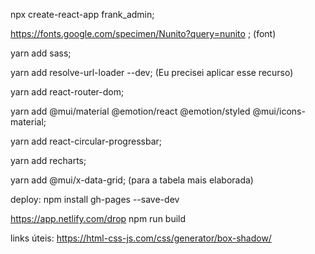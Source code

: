npx create-react-app frank_admin;

https://fonts.google.com/specimen/Nunito?query=nunito ; (font)

yarn add sass;

yarn add resolve-url-loader --dev; (Eu precisei aplicar esse recurso)

yarn add react-router-dom;

yarn add @mui/material @emotion/react @emotion/styled @mui/icons-material;

yarn add react-circular-progressbar;

yarn add recharts;

yarn add @mui/x-data-grid; (para a tabela mais elaborada)


deploy:
npm install gh-pages --save-dev

https://app.netlify.com/drop
npm run build 


links úteis:
https://html-css-js.com/css/generator/box-shadow/